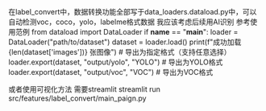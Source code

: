 在label_convert中，数据转换功能全部写于data_loaders.dataload.py中，可以自动检测voc，coco，yolo，labelme格式数据
我应该考虑后续用AI识别
参考使用范例
from dataload import DataLoader
if __name__ == "__main__":
    loader = DataLoader("path/to/dataset")
    dataset = loader.load()
    print(f"成功加载 {len(dataset['images'])} 张图像")
    # 导出为指定格式（支持任意选择）
    loader.export(dataset, "output/yolo", "YOLO")  # 导出为YOLO格式
    loader.export(dataset, "output/voc", "VOC")    # 导出为VOC格式

或者使用可视化方法
需要streamlit
streamlit run src/features/label_convert/main_paign.py